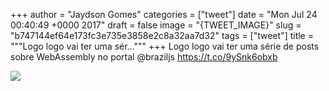 
+++
author = "Jaydson Gomes"
categories = ["tweet"]
date = "Mon Jul 24 00:40:49 +0000 2017"
draft = false
image = "{TWEET_IMAGE}"
slug = "b747144ef64e173fc3e735e3858e2c8a32aa7d32"
tags = ["tweet"]
title = """Logo logo vai ter uma sér..."""
+++
Logo logo vai ter uma série de posts sobre WebAssembly no portal @braziljs https://t.co/9ySnk6obxb

![](/images/tweet-media/889284199223611392-DFdfM9SXgAAj2wV.jpg)